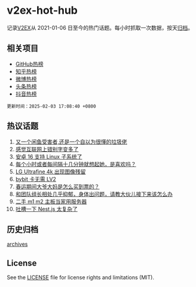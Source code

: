 # v2ex-hot-hub

 记录[V2EX](https://www.v2ex.com/)从 2021-01-06 日至今的热门话题。每小时抓取一次数据，按天[归档](archives)。
 
 ## 相关项目

- [GitHub热榜](https://github.com/it985/github-hot-hub)
- [知乎热榜](https://github.com/it985/zhihu-hot-hub)
- [微博热榜](https://github.com/it985/weibo-hot-hub)
- [头条热榜](https://github.com/it985/toutiao-hot-hub)
- [抖音热榜](https://github.com/it985/douyin-hot-hub)


 `更新时间：2025-02-03 17:08:40 +0800`

## 热议话题

1. [又一个闲鱼受害者,还是一个自以为很懂的垃圾佬](https://www.v2ex.com/t/1108623)
1. [感觉互联网上错别字变多了](https://www.v2ex.com/t/1108674)
1. [安卓 16 支持 Linux 子系统了](https://www.v2ex.com/t/1108636)
1. [每个小时或者每间隔十几分钟就想起她，是喜欢吗？](https://www.v2ex.com/t/1108675)
1. [LG Ultrafine 4k 出现图像残留](https://www.v2ex.com/t/1108621)
1. [bybit 卡无需 LV2](https://www.v2ex.com/t/1108622)
1. [春运期间大爷大妈是怎么买到票的？](https://www.v2ex.com/t/1108708)
1. [和团队组长相处几乎抑郁，身体出问题，请教大伙儿接下来该怎么办](https://www.v2ex.com/t/1108658)
1. [二手 m1 m2 主板当家用服务器](https://www.v2ex.com/t/1108659)
1. [吐槽一下 Nest.js 太复杂了](https://www.v2ex.com/t/1108703)

## 历史归档

[archives](archives)

## License

See the [LICENSE](LICENSE) file for license rights and limitations (MIT).

